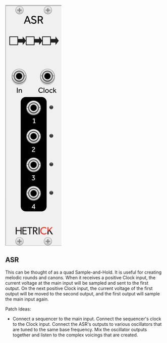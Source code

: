 ![ASR](../Images/Modules/ASR.png)

## ASR
This can be thought of as a quad Sample-and-Hold. It is useful for creating melodic rounds and canons. When it receives a positive Clock input, the current voltage at the main input will be sampled and sent to the first output. On the next positive Clock input, the current voltage of the first output will be moved to the second output, and the first output will sample the main input again.

Patch Ideas:
- Connect a sequencer to the main input. Connect the sequencer's clock to the Clock input. Connect the ASR's outputs to various oscillators that are tuned to the same base frequency. Mix the oscillator outputs together and listen to the complex voicings that are created.